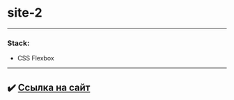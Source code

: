 # site-2

---

### Stack:
* CSS Flexbox

---

## :heavy_check_mark: [Ссылка на сайт](https://androfficial.github.io/site-2)
